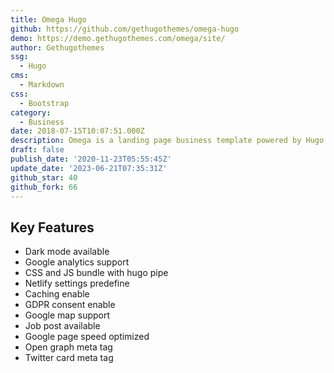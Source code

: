 ```yaml
---
title: Omega Hugo
github: https://github.com/gethugothemes/omega-hugo
demo: https://demo.gethugothemes.com/omega/site/
author: Gethugothemes
ssg:
  - Hugo
cms:
  - Markdown
css:
  - Bootstrap
category:
  - Business
date: 2018-07-15T10:07:51.000Z
description: Omega is a landing page business template powered by Hugo.
draft: false
publish_date: '2020-11-23T05:55:45Z'
update_date: '2023-06-21T07:35:31Z'
github_star: 40
github_fork: 66
---
```


## Key Features

- Dark mode available
- Google analytics support
- CSS and JS bundle with hugo pipe
- Netlify settings predefine
- Caching enable
- GDPR consent enable
- Google map support
- Job post available
- Google page speed optimized
- Open graph meta tag
- Twitter card meta tag
